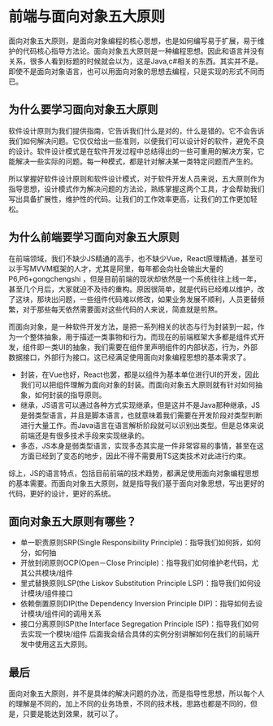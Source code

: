 # 前端与面向对象五大原则
面向对象五大原则，是面向对象编程的核心思想，也是如何编写易于扩展，易于维护的代码核心指导方法论。面向对象五大原则是一种编程思想。因此和语言并没有关系，很多人看到标题的时候就会以为，这是Java,c#相关的东西。其实并不是。即使不是面向对象语言，也可以用面向对象的思想去编程，只是实现的形式不同而已。

## 为什么要学习面向对象五大原则
软件设计原则为我们提供指南，它告诉我们什么是对的，什么是错的。它不会告诉我们如何解决问题。它仅仅给出一些准则，以便我们可以设计好的软件，避免不良的设计。软件设计模式是在软件开发过程中总结得出的一些可重用的解决方案，它能解决一些实际的问题。每一种模式，都是针对解决某一类特定问题而产生的。

所以掌握好软件设计原则和软件设计模式，对于软件开发人员来说，五大原则作为指导思想，设计模式作为解决问题的方法论，熟练掌握这两个工具，才会帮助我们写出具备扩展性，维护性的代码。让我们的工作效率更高，让我们的工作更加轻松。

## 为什么前端要学习面向对象五大原则
在前端领域，我们不缺少JS精通的高手，也不缺少Vue，React原理精通，甚至可以手写MVVM框架的人才，尤其是阿里，每年都会向社会输出大量的P6,P6+gongchengshi ，但是目前前端的现状却依然是一个系统往往上线一年，甚至几个月后，大家就迫不及待的重构。原因很简单，就是代码已经难以维护，改了这块，那块出问题，一些组件代码难以修改，如果业务发展不顺利，人员更替频繁，对于那些每天依然需要面对这些代码的人来说，简直就是煎熬。

而面向对象，是一种软件开发方法，是把一系列相关的状态与行为封装到一起，作为一个整体抽象，用于描述一类事物和行为。而现在的前端框架大多都是组件式开发，组件即一类UI的抽象，我们需要在组件里声明组件的内部状态，行为，外部数据接口，外部行为接口。这已经满足使用面向对象编程思想的基本需求了。

- 封装，在Vue也好，React也罢，都是以组件为基本单位进行UI的开发，因此我们可以把组件理解为面向对象的封装。而面向对象五大原则就有针对如何抽象，如何封装的指导原则。
- 继承，JS语言可以通过各种方式实现继承，但是这并不是Java那种继承，JS是弱类型语言，并且是脚本语言，也就意味着我们需要在开发阶段对类型判断进行大量工作。而Java语言在语言解析阶段就可以识别出类型。但是总体来说前端还是有很多技术手段来实现继承的。
- 多态，JS本身是弱类型语言，实现多态其实是一件非常容易的事情，甚至在这方面已经到了变态的地步，因此不得不需要用TS这类技术对此进行约束。

综上，JS的语言特点，包括目前前端的技术趋势，都满足使用面向对象编程思想的基本需要。而面向对象五大原则，就是指导我们基于面向对象思想，写出更好的代码，更好的设计，更好的系统。

## 面向对象五大原则有哪些？
- 单一职责原则SRP(Single Responsibility Principle)：指导我们如何拆，如何分，如何抽
- 开放封闭原则OCP(Open－Close Principle)：指导我们如何维护老代码，尤其公共模块/组件
- 里式替换原则LSP(the Liskov Substitution Principle LSP)：指导我们如何设计模块/组件接口
- 依赖倒置原则DIP(the Dependency Inversion Principle DIP)：指导如何去设计模块/组件间的调用关系
- 接口分离原则ISP(the Interface Segregation Principle ISP)：指导我们如何去实现一个模块/组件
后面我会结合具体的实例分别讲解如何在我们的前端开发中使用这五大原则。

## 最后
面向对象五大原则，并不是具体的解决问题的办法，而是指导性思想，所以每个人的理解是不同的，加上不同的业务场景，不同的技术栈，思路也都是不同的，但是，只要是能达到效果，就可以了。